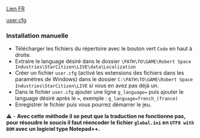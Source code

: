 
[Lien FR](https://github.com/Dymerz/StarCitizen-Localization/raw/refs/heads/main/data/Localization/french_(france)/global.ini)

[user.cfg](/user.cfg)


### Installation manuelle
- Télécharger les fichiers du répertoire avec le bouton vert `Code` en haut à droite.
- Extraire le language désiré dans le dossier `\PATH\TO\GAME\Robert Space Industries\StarCitizen\LIVE\data\Localization`
- Créer un fichier `user.cfg` (activé les extensions des fichiers dans les paramètres de Windows) dans le dossier `C:\PATH\TO\GAME\Robert Space Industries\StarCitizen\LIVE` si vous en avez pas déjà un.
- Dans le fichier `user.cfg` ajouter une ligne `g_language=` puis ajouter le language désiré après le `=`, exemple : `g_language=french_(france)`
- Enregistrer le fichier puis vous pourrez démarrer le jeu.

:warning: - **Avec cette méthode il se peut que la traduction ne fonctionne pas, pour résoudre le soucis il faut réencoder le fichier `global.ini` en `UTF8 with BOM` avec un logiciel type Notepad++.**
